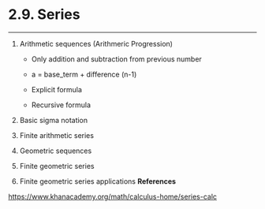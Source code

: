 # 2.9. Series

---

1. Arithmetic sequences (Arithmeric Progression)

   - Only addition and subtraction from previous number

   - a = base_term + difference (n-1)

   - Explicit formula

   - Recursive formula

2. Basic sigma notation

3. Finite arithmetic series

4. Geometric sequences

5. Finite geometric series

6. Finite geometric series applications **References**

<https://www.khanacademy.org/math/calculus-home/series-calc>
